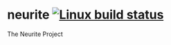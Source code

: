 # neurite [![Linux build status](https://travis-ci.org/linkgo/neurite.svg)](https://travis-ci.org/linkgo/neurite)
The Neurite Project
